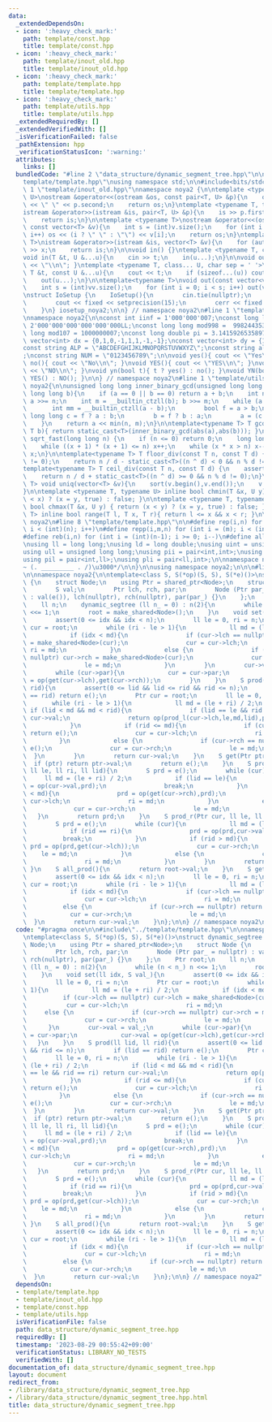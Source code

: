 ```yaml
---
data:
  _extendedDependsOn:
  - icon: ':heavy_check_mark:'
    path: template/const.hpp
    title: template/const.hpp
  - icon: ':heavy_check_mark:'
    path: template/inout_old.hpp
    title: template/inout_old.hpp
  - icon: ':heavy_check_mark:'
    path: template/template.hpp
    title: template/template.hpp
  - icon: ':heavy_check_mark:'
    path: template/utils.hpp
    title: template/utils.hpp
  _extendedRequiredBy: []
  _extendedVerifiedWith: []
  _isVerificationFailed: false
  _pathExtension: hpp
  _verificationStatusIcon: ':warning:'
  attributes:
    links: []
  bundledCode: "#line 2 \"data_structure/dynamic_segment_tree.hpp\"\n\n#line 2 \"\
    template/template.hpp\"\nusing namespace std;\n\n#include<bits/stdc++.h>\n#line\
    \ 1 \"template/inout_old.hpp\"\nnamespace noya2 {\n\ntemplate <typename T, typename\
    \ U>\nostream &operator<<(ostream &os, const pair<T, U> &p){\n    os << p.first\
    \ << \" \" << p.second;\n    return os;\n}\ntemplate <typename T, typename U>\n\
    istream &operator>>(istream &is, pair<T, U> &p){\n    is >> p.first >> p.second;\n\
    \    return is;\n}\n\ntemplate <typename T>\nostream &operator<<(ostream &os,\
    \ const vector<T> &v){\n    int s = (int)v.size();\n    for (int i = 0; i < s;\
    \ i++) os << (i ? \" \" : \"\") << v[i];\n    return os;\n}\ntemplate <typename\
    \ T>\nistream &operator>>(istream &is, vector<T> &v){\n    for (auto &x : v) is\
    \ >> x;\n    return is;\n}\n\nvoid in() {}\ntemplate <typename T, class... U>\n\
    void in(T &t, U &...u){\n    cin >> t;\n    in(u...);\n}\n\nvoid out() { cout\
    \ << \"\\n\"; }\ntemplate <typename T, class... U, char sep = ' '>\nvoid out(const\
    \ T &t, const U &...u){\n    cout << t;\n    if (sizeof...(u)) cout << sep;\n\
    \    out(u...);\n}\n\ntemplate<typename T>\nvoid out(const vector<vector<T>> &vv){\n\
    \    int s = (int)vv.size();\n    for (int i = 0; i < s; i++) out(vv[i]);\n}\n\
    \nstruct IoSetup {\n    IoSetup(){\n        cin.tie(nullptr);\n        ios::sync_with_stdio(false);\n\
    \        cout << fixed << setprecision(15);\n        cerr << fixed << setprecision(7);\n\
    \    }\n} iosetup_noya2;\n\n} // namespace noya2\n#line 1 \"template/const.hpp\"\
    \nnamespace noya2{\n\nconst int iinf = 1'000'000'007;\nconst long long linf =\
    \ 2'000'000'000'000'000'000LL;\nconst long long mod998 =  998244353;\nconst long\
    \ long mod107 = 1000000007;\nconst long double pi = 3.14159265358979323;\nconst\
    \ vector<int> dx = {0,1,0,-1,1,1,-1,-1};\nconst vector<int> dy = {1,0,-1,0,1,-1,-1,1};\n\
    const string ALP = \"ABCDEFGHIJKLMNOPQRSTUVWXYZ\";\nconst string alp = \"abcdefghijklmnopqrstuvwxyz\"\
    ;\nconst string NUM = \"0123456789\";\n\nvoid yes(){ cout << \"Yes\\n\"; }\nvoid\
    \ no(){ cout << \"No\\n\"; }\nvoid YES(){ cout << \"YES\\n\"; }\nvoid NO(){ cout\
    \ << \"NO\\n\"; }\nvoid yn(bool t){ t ? yes() : no(); }\nvoid YN(bool t){ t ?\
    \ YES() : NO(); }\n\n} // namespace noya2\n#line 1 \"template/utils.hpp\"\nnamespace\
    \ noya2{\n\nunsigned long long inner_binary_gcd(unsigned long long a, unsigned\
    \ long long b){\n    if (a == 0 || b == 0) return a + b;\n    int n = __builtin_ctzll(a);\
    \ a >>= n;\n    int m = __builtin_ctzll(b); b >>= m;\n    while (a != b) {\n \
    \       int mm = __builtin_ctzll(a - b);\n        bool f = a > b;\n        unsigned\
    \ long long c = f ? a : b;\n        b = f ? b : a;\n        a = (c - b) >> mm;\n\
    \    }\n    return a << min(n, m);\n}\n\ntemplate<typename T> T gcd_fast(T a,\
    \ T b){ return static_cast<T>(inner_binary_gcd(abs(a),abs(b))); }\n\nlong long\
    \ sqrt_fast(long long n) {\n    if (n <= 0) return 0;\n    long long x = sqrt(n);\n\
    \    while ((x + 1) * (x + 1) <= n) x++;\n    while (x * x > n) x--;\n    return\
    \ x;\n}\n\ntemplate<typename T> T floor_div(const T n, const T d) {\n    assert(d\
    \ != 0);\n    return n / d - static_cast<T>((n ^ d) < 0 && n % d != 0);\n}\n\n\
    template<typename T> T ceil_div(const T n, const T d) {\n    assert(d != 0);\n\
    \    return n / d + static_cast<T>((n ^ d) >= 0 && n % d != 0);\n}\n\ntemplate<typename\
    \ T> void uniq(vector<T> &v){\n    sort(v.begin(),v.end());\n    v.erase(unique(v.begin(),v.end()),v.end());\n\
    }\n\ntemplate <typename T, typename U> inline bool chmin(T &x, U y) { return (y\
    \ < x) ? (x = y, true) : false; }\n\ntemplate <typename T, typename U> inline\
    \ bool chmax(T &x, U y) { return (x < y) ? (x = y, true) : false; }\n\ntemplate<typename\
    \ T> inline bool range(T l, T x, T r){ return l <= x && x < r; }\n\n} // namespace\
    \ noya2\n#line 8 \"template/template.hpp\"\n\n#define rep(i,n) for (int i = 0;\
    \ i < (int)(n); i++)\n#define repp(i,m,n) for (int i = (m); i < (int)(n); i++)\n\
    #define reb(i,n) for (int i = (int)(n-1); i >= 0; i--)\n#define all(v) (v).begin(),(v).end()\n\
    \nusing ll = long long;\nusing ld = long double;\nusing uint = unsigned int;\n\
    using ull = unsigned long long;\nusing pii = pair<int,int>;\nusing pll = pair<ll,ll>;\n\
    using pil = pair<int,ll>;\nusing pli = pair<ll,int>;\n\nnamespace noya2{\n\n/*\u3000\
    ~ (. _________ . /)\u3000*/\n\n}\n\nusing namespace noya2;\n\n\n#line 4 \"data_structure/dynamic_segment_tree.hpp\"\
    \n\nnamespace noya2{\n\ntemplate<class S, S(*op)(S, S), S(*e)()>\nstruct dynamic_segtree\
    \ {\n    struct Node;\n    using Ptr = shared_ptr<Node>;\n    struct Node {\n\
    \        S val;\n        Ptr lch, rch, par;\n        Node (Ptr par_ = nullptr)\
    \ : val(e()), lch(nullptr), rch(nullptr), par(par_) {}\n    };\n    Ptr root;\n\
    \    ll n;\n    dynamic_segtree (ll n_ = 0) : n(2){\n        while (n < n_) n\
    \ <<= 1;\n        root = make_shared<Node>();\n    }\n    void set(ll idx, S val_){\n\
    \        assert(0 <= idx && idx < n);\n        ll le = 0, ri = n;\n        Ptr\
    \ cur = root;\n        while (ri - le > 1){\n            ll md = (le + ri) / 2;\n\
    \            if (idx < md){\n                if (cur->lch == nullptr) cur->lch\
    \ = make_shared<Node>(cur);\n                cur = cur->lch;\n               \
    \ ri = md;\n            }\n            else {\n                if (cur->rch ==\
    \ nullptr) cur->rch = make_shared<Node>(cur);\n                cur = cur->rch;\n\
    \                le = md;\n            }\n        }\n        cur->val = val_;\n\
    \        while (cur->par){\n            cur = cur->par;\n            cur->val\
    \ = op(get(cur->lch),get(cur->rch));\n        }\n    }\n    S prod(ll lid, ll\
    \ rid){\n        assert(0 <= lid && lid <= rid && rid <= n);\n        if (lid\
    \ == rid) return e();\n        Ptr cur = root;\n        ll le = 0, ri = n;\n \
    \       while (ri - le > 1){\n            ll md = (le + ri) / 2;\n           \
    \ if (lid < md && md < rid){\n                if (lid == le && rid == ri) return\
    \ cur->val;\n                return op(prod_l(cur->lch,le,md,lid),prod_r(cur->rch,md,ri,rid));\n\
    \            }\n            if (rid <= md){\n                if (cur->lch == nullptr)\
    \ return e();\n                cur = cur->lch;\n                ri = md;\n   \
    \         }\n            else {\n                if (cur->rch == nullptr) return\
    \ e();\n                cur = cur->rch;\n                le = md;\n          \
    \  }\n        }\n        return cur->val;\n    }\n    S get(Ptr ptr){\n      \
    \  if (ptr) return ptr->val;\n        return e();\n    }\n    S prod_l(Ptr cur,\
    \ ll le, ll ri, ll lid){\n        S prd = e();\n        while (cur){\n       \
    \     ll md = (le + ri) / 2;\n            if (lid == le){\n                prd\
    \ = op(cur->val,prd);\n                break;\n            }\n            if (lid\
    \ < md){\n                prd = op(get(cur->rch),prd);\n                cur =\
    \ cur->lch;\n                ri = md;\n            }\n            else {\n   \
    \             cur = cur->rch;\n                le = md;\n            }\n     \
    \   }\n        return prd;\n    }\n    S prod_r(Ptr cur, ll le, ll ri, ll rid){\n\
    \        S prd = e();\n        while (cur){\n            ll md = (le + ri) / 2;\n\
    \            if (rid == ri){\n                prd = op(prd,cur->val);\n      \
    \          break;\n            }\n            if (rid > md){\n               \
    \ prd = op(prd,get(cur->lch));\n                cur = cur->rch;\n            \
    \    le = md;\n            }\n            else {\n                cur = cur->lch;\n\
    \                ri = md;\n            }\n        }\n        return prd;\n   \
    \ }\n    S all_prod(){\n        return root->val;\n    }\n    S get(ll idx){\n\
    \        assert(0 <= idx && idx < n);\n        ll le = 0, ri = n;\n        Ptr\
    \ cur = root;\n        while (ri - le > 1){\n            ll md = (le + ri) / 2;\n\
    \            if (idx < md){\n                if (cur->lch == nullptr) return e();\n\
    \                cur = cur->lch;\n                ri = md;\n            }\n  \
    \          else {\n                if (cur->rch == nullptr) return e();\n    \
    \            cur = cur->rch;\n                le = md;\n            }\n      \
    \  }\n        return cur->val;\n    }\n};\n\n} // namespace noya2\n"
  code: "#pragma once\n\n#include\"../template/template.hpp\"\n\nnamespace noya2{\n\
    \ntemplate<class S, S(*op)(S, S), S(*e)()>\nstruct dynamic_segtree {\n    struct\
    \ Node;\n    using Ptr = shared_ptr<Node>;\n    struct Node {\n        S val;\n\
    \        Ptr lch, rch, par;\n        Node (Ptr par_ = nullptr) : val(e()), lch(nullptr),\
    \ rch(nullptr), par(par_) {}\n    };\n    Ptr root;\n    ll n;\n    dynamic_segtree\
    \ (ll n_ = 0) : n(2){\n        while (n < n_) n <<= 1;\n        root = make_shared<Node>();\n\
    \    }\n    void set(ll idx, S val_){\n        assert(0 <= idx && idx < n);\n\
    \        ll le = 0, ri = n;\n        Ptr cur = root;\n        while (ri - le >\
    \ 1){\n            ll md = (le + ri) / 2;\n            if (idx < md){\n      \
    \          if (cur->lch == nullptr) cur->lch = make_shared<Node>(cur);\n     \
    \           cur = cur->lch;\n                ri = md;\n            }\n       \
    \     else {\n                if (cur->rch == nullptr) cur->rch = make_shared<Node>(cur);\n\
    \                cur = cur->rch;\n                le = md;\n            }\n  \
    \      }\n        cur->val = val_;\n        while (cur->par){\n            cur\
    \ = cur->par;\n            cur->val = op(get(cur->lch),get(cur->rch));\n     \
    \   }\n    }\n    S prod(ll lid, ll rid){\n        assert(0 <= lid && lid <= rid\
    \ && rid <= n);\n        if (lid == rid) return e();\n        Ptr cur = root;\n\
    \        ll le = 0, ri = n;\n        while (ri - le > 1){\n            ll md =\
    \ (le + ri) / 2;\n            if (lid < md && md < rid){\n                if (lid\
    \ == le && rid == ri) return cur->val;\n                return op(prod_l(cur->lch,le,md,lid),prod_r(cur->rch,md,ri,rid));\n\
    \            }\n            if (rid <= md){\n                if (cur->lch == nullptr)\
    \ return e();\n                cur = cur->lch;\n                ri = md;\n   \
    \         }\n            else {\n                if (cur->rch == nullptr) return\
    \ e();\n                cur = cur->rch;\n                le = md;\n          \
    \  }\n        }\n        return cur->val;\n    }\n    S get(Ptr ptr){\n      \
    \  if (ptr) return ptr->val;\n        return e();\n    }\n    S prod_l(Ptr cur,\
    \ ll le, ll ri, ll lid){\n        S prd = e();\n        while (cur){\n       \
    \     ll md = (le + ri) / 2;\n            if (lid == le){\n                prd\
    \ = op(cur->val,prd);\n                break;\n            }\n            if (lid\
    \ < md){\n                prd = op(get(cur->rch),prd);\n                cur =\
    \ cur->lch;\n                ri = md;\n            }\n            else {\n   \
    \             cur = cur->rch;\n                le = md;\n            }\n     \
    \   }\n        return prd;\n    }\n    S prod_r(Ptr cur, ll le, ll ri, ll rid){\n\
    \        S prd = e();\n        while (cur){\n            ll md = (le + ri) / 2;\n\
    \            if (rid == ri){\n                prd = op(prd,cur->val);\n      \
    \          break;\n            }\n            if (rid > md){\n               \
    \ prd = op(prd,get(cur->lch));\n                cur = cur->rch;\n            \
    \    le = md;\n            }\n            else {\n                cur = cur->lch;\n\
    \                ri = md;\n            }\n        }\n        return prd;\n   \
    \ }\n    S all_prod(){\n        return root->val;\n    }\n    S get(ll idx){\n\
    \        assert(0 <= idx && idx < n);\n        ll le = 0, ri = n;\n        Ptr\
    \ cur = root;\n        while (ri - le > 1){\n            ll md = (le + ri) / 2;\n\
    \            if (idx < md){\n                if (cur->lch == nullptr) return e();\n\
    \                cur = cur->lch;\n                ri = md;\n            }\n  \
    \          else {\n                if (cur->rch == nullptr) return e();\n    \
    \            cur = cur->rch;\n                le = md;\n            }\n      \
    \  }\n        return cur->val;\n    }\n};\n\n} // namespace noya2"
  dependsOn:
  - template/template.hpp
  - template/inout_old.hpp
  - template/const.hpp
  - template/utils.hpp
  isVerificationFile: false
  path: data_structure/dynamic_segment_tree.hpp
  requiredBy: []
  timestamp: '2023-08-29 00:55:42+09:00'
  verificationStatus: LIBRARY_NO_TESTS
  verifiedWith: []
documentation_of: data_structure/dynamic_segment_tree.hpp
layout: document
redirect_from:
- /library/data_structure/dynamic_segment_tree.hpp
- /library/data_structure/dynamic_segment_tree.hpp.html
title: data_structure/dynamic_segment_tree.hpp
---
```

